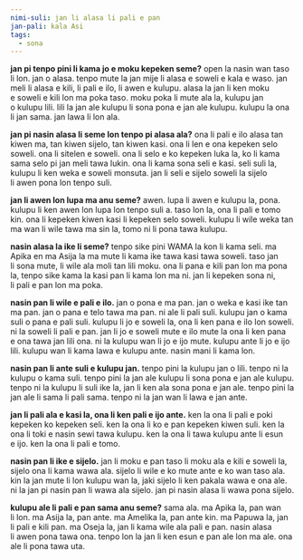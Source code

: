 ```yaml
---
nimi-suli: jan li alasa li pali e pan
jan-pali: kala Asi
tags:
  - sona
---
```

**jan pi tenpo pini li kama jo e moku kepeken seme?** open la nasin wan taso li lon. jan o alasa. tenpo mute la jan mije li alasa e soweli e kala e waso. jan meli li alasa e kili, li pali e ilo, li awen e kulupu. alasa la jan li ken moku e soweli e kili lon ma poka taso. moku poka li mute ala la, kulupu jan o kulupu lili. lili la jan ale kulupu li sona pona e jan ale kulupu. kulupu la ona li jan sama. jan lawa li lon ala.

**jan pi nasin alasa li seme lon tenpo pi alasa ala?** ona li pali e ilo alasa tan kiwen ma, tan kiwen sijelo, tan kiwen kasi. ona li len e ona kepeken selo soweli. ona li sitelen e soweli. ona li selo e ko kepeken luka la, ko li kama sama selo pi jan meli tawa lukin. ona li kama sona seli e kasi. seli suli la, kulupu li ken weka e soweli monsuta. jan li seli e sijelo soweli la sijelo li awen pona lon tenpo suli.

**jan li awen lon lupa ma anu seme?** awen. lupa li awen e kulupu la, pona. kulupu li ken awen lon lupa lon tenpo suli a. taso lon la, ona li pali e tomo kin. ona li kepeken kiwen kasi li kepeken selo soweli. kulupu li wile weka tan ma wan li wile tawa ma sin la, tomo ni li pona tawa kulupu.

**nasin alasa la ike li seme?** tenpo sike pini WAMA la kon li kama seli. ma Apika en ma Asija la ma mute li kama ike tawa kasi tawa soweli. taso jan li sona mute, li wile ala moli tan lili moku. ona li pana e kili pan lon ma pona la, tenpo sike kama la kasi pan li kama lon ma ni. jan li kepeken sona ni, li pali e pan lon ma poka.

**nasin pan li wile e pali e ilo.** jan o pona e ma pan. jan o weka e kasi ike tan ma pan. jan o pana e telo tawa ma pan. ni ale li pali suli. kulupu jan o kama suli o pana e pali suli. kulupu li jo e soweli la, ona li ken pana e ilo lon soweli. ni la soweli li pali e pan. jan li jo e soweli mute e ilo mute la ona li ken pana e ona tawa jan lili ona. ni la kulupu wan li jo e ijo mute. kulupu ante li jo e ijo lili. kulupu wan li kama lawa e kulupu ante. nasin mani li kama lon.

**nasin pan li ante suli e kulupu jan.** tenpo pini la kulupu jan o lili. tenpo ni la kulupu o kama suli. tenpo pini la jan ale kulupu li sona pona e jan ale kulupu. tenpo ni la kulupu li suli ike la, jan li ken ala sona pona e jan ale. tenpo pini la jan ale li sama li pali sama. tenpo ni la jan wan li lawa e jan ante.

**jan li pali ala e kasi la, ona li ken pali e ijo ante.** ken la ona li pali e poki kepeken ko kepeken seli. ken la ona li ko e pan kepeken kiwen suli. ken la ona li toki e nasin sewi tawa kulupu. ken la ona li tawa kulupu ante li esun e ijo. ken la ona li pali e tomo.

**nasin pan li ike e sijelo.** jan li moku e pan taso li moku ala e kili e soweli la, sijelo ona li kama wawa ala. sijelo li wile e ko mute ante e ko wan taso ala. kin la jan mute li lon kulupu wan la, jaki sijelo li ken pakala wawa e ona ale. ni la jan pi nasin pan li wawa ala sijelo. jan pi nasin alasa li wawa pona sijelo.

**kulupu ale li pali e pan sama anu seme?** sama ala. ma Apika la, pan wan li lon. ma Asija la, pan ante. ma Amelika la, pan ante kin. ma Papuwa la, jan li pali e kili pan. ma Oseja la, jan li kama wile ala pali e pan. nasin alasa li awen pona tawa ona. tenpo lon la jan li ken esun e pan ale lon ma ale. ona ale li pona tawa uta.
